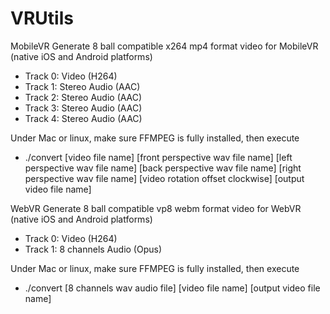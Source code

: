 # VRUtils

MobileVR
Generate 8 ball compatible x264 mp4 format video for MobileVR (native iOS and Android platforms)
* Track 0: Video (H264)
* Track 1: Stereo Audio (AAC)
* Track 2: Stereo Audio (AAC)
* Track 3: Stereo Audio (AAC)
* Track 4: Stereo Audio (AAC)

Under Mac or linux, make sure FFMPEG is fully installed, then execute
* ./convert [video file name] [front perspective wav file name] [left perspective wav file name] [back perspective wav file name] [right perspective wav file name] [video rotation offset clockwise] [output video file name]

WebVR
Generate 8 ball compatible vp8 webm format video for WebVR (native iOS and Android platforms)
* Track 0: Video (H264)
* Track 1: 8 channels Audio (Opus)

Under Mac or linux, make sure FFMPEG is fully installed, then execute
* ./convert [8 channels wav audio file] [video file name] [output video file name]
